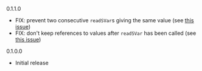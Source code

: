 0.1.1.0

* FIX: prevent two consecutive `readSVar`s giving the same value (see [this issue](https://github.com/leohaskell/skip-var/issues/1))
* FIX: don't keep references to values after `readSVar` has been called (see [this issue](https://github.com/leohaskell/skip-var/issues/3))

0.1.0.0

* Initial release
